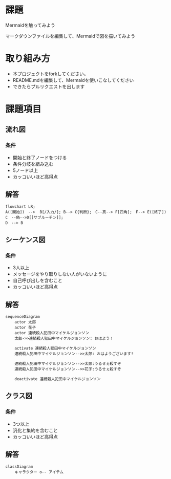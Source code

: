 # 課題
Mermaidを触ってみよう

マークダウンファイルを編集して、Mermaidで図を描いてみよう

# 取り組み方
* 本プロジェクトをforkしてください。
* README.mdを編集して、Mermaidを使いこなしてください
* できたらプルリクエストを出します

# 課題項目
## 流れ図
### 条件
- 開始と終了ノードをつける
- 条件分岐を組み込む
- 5ノード以上
- カッコいいほど高得点

## 解答
```mermaid
flowchart LR;
A([開始])　-->  B[/入力/]; B--> C{判断};　C--真--> F[四角];　F--> E([終了])
C　--偽-->D[[サブルーチン]];
D　--> B
```

## シーケンス図
### 条件
- 3人以上
- メッセージをやり取りしない人がいないように
- 自己呼び出しを含むこと
- カッコいいほど高得点

## 解答
```mermaid
sequenceDiagram
    actor 太郎
    actor 花子
    actor 連続殺人犯田中マイケルジョンソン
    太郎->>連続殺人犯田中マイケルジョンソン: おはよう！
    
    activate 連続殺人犯田中マイケルジョンソン
    連続殺人犯田中マイケルジョンソン-->>太郎: おはようございます!
    
    連続殺人犯田中マイケルジョンソン-->>太郎:うるせぇ殺すぞ
    連続殺人犯田中マイケルジョンソン-->>花子:うるせぇ殺すぞ
    
    deactivate 連続殺人犯田中マイケルジョンソン
```

## クラス図

### 条件
- 3つ以上
- 汎化と集約を含むこと
- カッコいいほど高得点

## 解答
```mermaid
classDiagram
    キャラクター o-- アイテム
```
